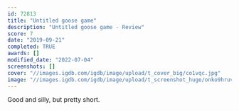 ```yaml
---
id: 72813
title: "Untitled goose game"
description: "Untitled goose game - Review"
score: 7
date: "2019-09-21"
completed: TRUE
awards: []
modified_date: "2022-07-04"
screenshots: []
cover: "//images.igdb.com/igdb/image/upload/t_cover_big/co1vqc.jpg"
image: "//images.igdb.com/igdb/image/upload/t_screenshot_huge/onko9hruvdv63darqinn.jpg"
---
```

Good and silly, but pretty short.